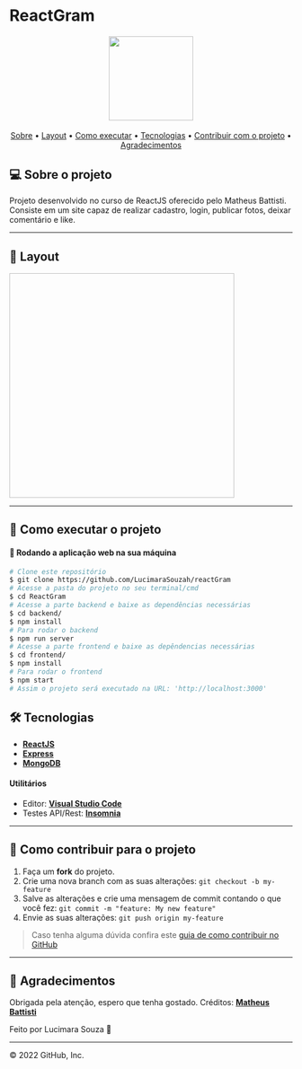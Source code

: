 # ReactGram

<h4 align="center">
	<img height="150" src="https://miro.medium.com/max/1200/1*smuMxL6qzvl-OUxTfuxHUg.jpeg">
</h4>

<p align="center">
 <a href="#-sobre-o-projeto">Sobre</a> •
 <a href="#-layout">Layout</a> • 
 <a href="#-como-executar-o-projeto">Como executar</a> • 
 <a href="#-tecnologias">Tecnologias</a> • 
 <a href="#-como-contribuir-para-o-projeto">Contribuir com o projeto</a> • 
 <a href="#-agradecimentos">Agradecimentos</a>
</p>


## 💻 Sobre o projeto

Projeto desenvolvido no curso de ReactJS oferecido pelo Matheus Battisti. Consiste em um site capaz de realizar cadastro, login, publicar fotos, deixar comentário e like.

---

## 🎨 Layout

<img width="400px" height="400px"/>

---


## 🚀 Como executar o projeto

#### 🧭 Rodando a aplicação web na sua máquina

```bash
# Clone este repositório
$ git clone https://github.com/LucimaraSouzah/reactGram
# Acesse a pasta do projeto no seu terminal/cmd
$ cd ReactGram
# Acesse a parte backend e baixe as dependências necessárias
$ cd backend/ 
$ npm install
# Para rodar o backend
$ npm run server
# Acesse a parte frontend e baixe as depêndencias necessárias
$ cd frontend/
$ npm install
# Para rodar o frontend 
$ npm start 
# Assim o projeto será executado na URL: 'http://localhost:3000'

```

## 🛠 Tecnologias

- **[ReactJS](https://reactjs.org)**
- **[Express](https://expressjs.com/pt-br/)**
- **[MongoDB](https://www.mongodb.com)**



#### **Utilitários**

- Editor:  **[Visual Studio Code](https://code.visualstudio.com/)**
- Testes API/Rest: **[Insomnia](https://insomnia.rest)**

---

## 💪 Como contribuir para o projeto

1. Faça um **fork** do projeto.
2. Crie uma nova branch com as suas alterações: `git checkout -b my-feature`
3. Salve as alterações e crie uma mensagem de commit contando o que você fez: `git commit -m "feature: My new feature"`
4. Envie as suas alterações: `git push origin my-feature`
> Caso tenha alguma dúvida confira este [guia de como contribuir no GitHub](./CONTRIBUTING.md)
---

## 📝 Agradecimentos

Obrigada pela atenção, espero que tenha gostado. Créditos: **[Matheus Battisti](https://github.com/matheusbattisti)**

Feito por Lucimara Souza 💜

---
© 2022 GitHub, Inc.
